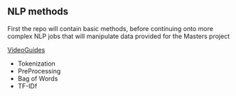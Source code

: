 ## NLP methods

First the repo will contain basic methods, before continuing onto more complex NLP jobs that will manipulate data provided for the Masters project

[VideoGuides](https://www.nlpdemystified.org/)

- Tokenization
- PreProcessing
- Bag of Words
- TF-IDf
